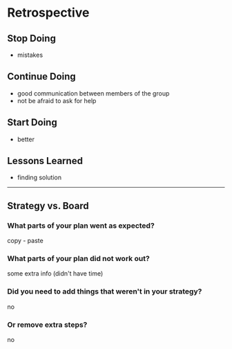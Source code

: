 # Retrospective

## Stop Doing

- mistakes

## Continue Doing

- good communication between members of the group
- not be afraid to ask for help

## Start Doing

- better

## Lessons Learned

- finding solution

---

## Strategy vs. Board

### What parts of your plan went as expected?

copy - paste

### What parts of your plan did not work out?

some extra info (didn't have time)

### Did you need to add things that weren't in your strategy?

no

### Or remove extra steps?

no

